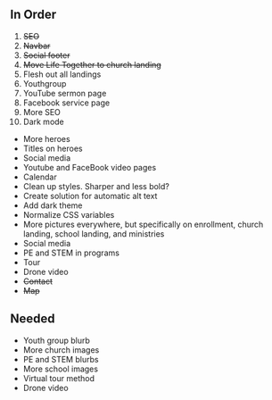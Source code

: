 ## In Order

1. ~~SEO~~
2. ~~Navbar~~
3. ~~Social footer~~
4. ~~Move Life Together to church landing~~
5. Flesh out all landings
6. Youthgroup
7. YouTube sermon page
8. Facebook service page
9. More SEO
10. Dark mode

- More heroes
- Titles on heroes
- Social media
- Youtube and FaceBook video pages
- Calendar
- Clean up styles. Sharper and less bold?
- Create solution for automatic alt text
- Add dark theme
- Normalize CSS variables
- More pictures everywhere, but specifically on enrollment, church landing, school landing, and ministries
- Social media
- PE and STEM in programs
- Tour
- Drone video
- ~~Contact~~
- ~~Map~~

## Needed

- Youth group blurb
- More church images
- PE and STEM blurbs
- More school images
- Virtual tour method
- Drone video
